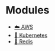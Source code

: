 # Modules

- [:cloud: AWS](modules/aws.md)
- [:ship: Kubernetes](modules/kubernetes.md)
- [:department_store: Redis](modules/redis.md)